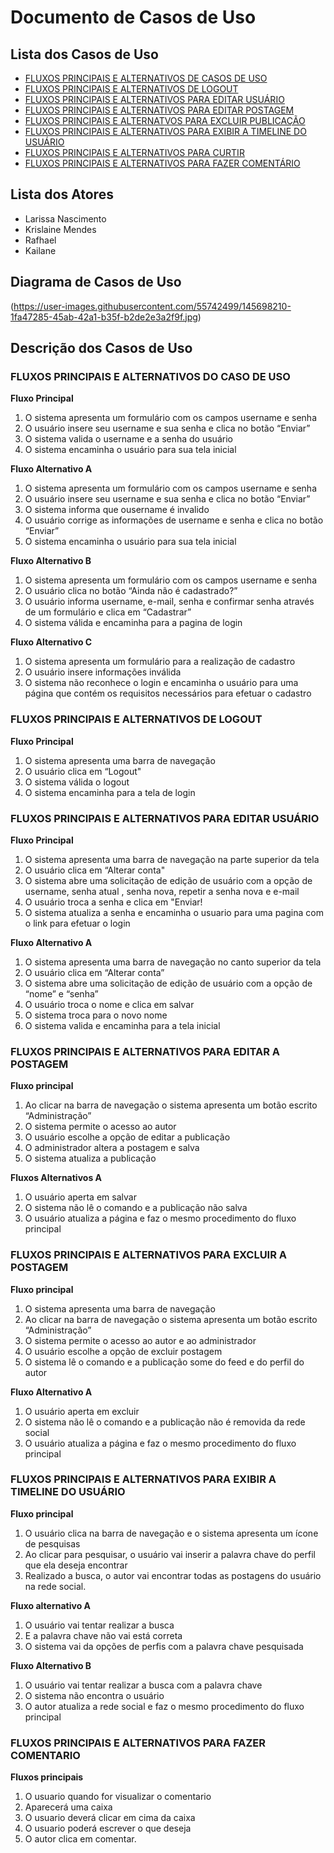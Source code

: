 # Documento de Casos de Uso

  ## Lista dos Casos de Uso

  - [FLUXOS PRINCIPAIS E ALTERNATIVOS DE CASOS DE USO]()
  - [FLUXOS PRINCIPAIS E ALTERNATIVOS DE LOGOUT]()
  - [FLUXOS PRINCIPAIS E ALTERNATIVOS PARA EDITAR USUÁRIO]()
  - [FLUXOS PRINCIPAIS E ALTERNATIVOS PARA EDITAR POSTAGEM]()
  - [FLUXOS PRINCIPAIS E ALTERNATVOS PARA EXCLUIR PUBLICAÇÃO]()
  - [FLUXOS PRINCIPAIS E ALTERNATIVOS PARA EXIBIR A TIMELINE DO USUÁRIO]()
  - [FLUXOS PRINCIPAIS E ALTERNATIVOS PARA CURTIR]()
  - [FLUXOS PRINCIPAIS E ALTERNATIVOS PARA FAZER COMENTÁRIO]()

  ## Lista dos Atores

  - Larissa Nascimento
  - Krislaine Mendes
  - Rafhael 
  - Kailane

  ## Diagrama de Casos de Uso

 (https://user-images.githubusercontent.com/55742499/145698210-1fa47285-45ab-42a1-b35f-b2de2e3a2f9f.jpg)


  ## Descrição dos Casos de Uso

  ### FLUXOS PRINCIPAIS E ALTERNATIVOS DO CASO DE USO


  **Fluxo Principal**

  1. O sistema apresenta um formulário com os campos username e senha 
  2. O usuário insere seu username e sua senha e clica no botão “Enviar” 
  3. O sistema valida o username e a senha do usuário
  4. O sistema encaminha o usuário para sua tela inicial 

  **Fluxo Alternativo A**
  1. O sistema apresenta um formulário com os campos username e senha
  2. O usuário insere seu username e sua senha e clica no botão “Enviar”
  3. O sistema informa que ousername é invalido 
  4. O usuário corrige as informações de username e senha e clica no botão “Enviar”
  5. O sistema encaminha o usuário para sua tela inicial

  **Fluxo Alternativo B**

  1. O sistema apresenta um formulário com os campos username e senha 
  2. O usuário clica no botão “Ainda não é cadastrado?” 
  3. O usuário informa username, e-mail, senha e confirmar senha através de um formulário e clica em “Cadastrar” 
  4. O sistema válida e encaminha para a pagina de login 
    
    
  **Fluxo Alternativo C**

  1. O sistema apresenta um formulário para a realização de cadastro
  2. O usuário insere informações inválida
  3. O sistema não reconhece o login e encaminha o usuário para uma página que contém os requisitos necessários para efetuar o cadastro


  ### FLUXOS PRINCIPAIS E ALTERNATIVOS DE LOGOUT

  **Fluxo Principal** 

  1. O sistema apresenta uma barra de navegação
  2. O usuário clica em “Logout"
  3. O sistema válida o logout
  4. O sistema encaminha para a tela de login

  ### FLUXOS PRINCIPAIS E ALTERNATIVOS PARA EDITAR USUÁRIO

  **Fluxo Principal**

  1. O sistema apresenta uma barra de navegação na parte superior da tela 
  2. O usuário clica em “Alterar conta"
  3. O sistema abre uma solicitação de edição de usuário com a opção de username, senha atual , senha nova, repetir a senha nova e e-mail
  4. O usuário troca a senha  e clica em "Enviar!
  5. O sistema atualiza a senha e encaminha o usuario para uma pagina com o link para efetuar o login

  **Fluxo Alternativo A**

  1. O sistema apresenta uma barra de navegação no canto superior da tela
  2. O usuário clica em “Alterar conta”
  3. O sistema abre uma solicitação de edição de usuário com a opção de “nome” e “senha”
  4. O usuário troca o nome e clica em salvar
  5. O sistema troca para o novo nome
  6. O sistema valida e encaminha para a tela inicial



  ### FLUXOS PRINCIPAIS E ALTERNATIVOS PARA EDITAR A POSTAGEM

 
  **Fluxo principal** 

  1. Ao clicar na barra de navegação o sistema apresenta um botão escrito “Administração” 
  2. O sistema permite o acesso ao autor 
  3. O usuário escolhe a opção de editar a publicação  
  4. O administrador altera a postagem e salva  
  5. O sistema atualiza a publicação  

 
 **Fluxos Alternativos A** 
 
  1. O usuário aperta em salvar  
  2. O sistema não lê o comando e a publicação não salva  
  3. O usuário atualiza a página e faz o mesmo procedimento do fluxo principal   

 
 ### FLUXOS PRINCIPAIS E ALTERNATIVOS PARA EXCLUIR A POSTAGEM  

 
  **Fluxo principal** 

  1. O sistema apresenta uma barra de navegação  
  2. Ao clicar na barra de navegação o sistema apresenta um botão escrito “Administração” 
  3. O sistema permite o acesso ao autor e ao administrador   
  4. O usuário escolhe a opção de excluir postagem 
  5. O sistema lê o comando e a publicação some do feed e do perfil do autor 

 
  **Fluxo Alternativo A**

  1. O usuário aperta em excluir  
  2. O sistema não lê o comando e a publicação não é removida da rede social 
  3. O usuário atualiza a página e faz o mesmo procedimento do fluxo principal  

     

 ### FLUXOS PRINCIPAIS E ALTERNATIVOS PARA EXIBIR A TIMELINE DO USUÁRIO 
      
  **Fluxo principal** 

  1. O usuário clica na barra de navegação e o sistema apresenta um ícone de pesquisas 
  2. Ao clicar para pesquisar, o  usuário vai inserir a palavra chave do perfil que ela deseja encontrar 
  3. Realizado a busca, o autor vai encontrar todas as postagens do usuário na rede social. 


  **Fluxo alternativo A**

  1. O usuário vai tentar realizar a busca 
  2. E a palavra chave não vai está correta 
  3. O sistema vai da opções de perfis com a palavra chave pesquisada 

  **Fluxo Alternativo B**

  1. O usuário vai tentar realizar a busca com a palavra chave
  2. O sistema não encontra o usuário 
  3. O autor atualiza a rede social e faz o mesmo procedimento do fluxo principal

  ### FLUXOS PRINCIPAIS E ALTERNATIVOS PARA FAZER COMENTARIO

  **Fluxos principais**

  1. O usuario quando for visualizar o comentario
  2. Aparecerá uma caixa
  3. O usuario deverá clicar em cima da caixa
  4. O usuario poderá escrever o que deseja 
  5. O autor clica em comentar.
